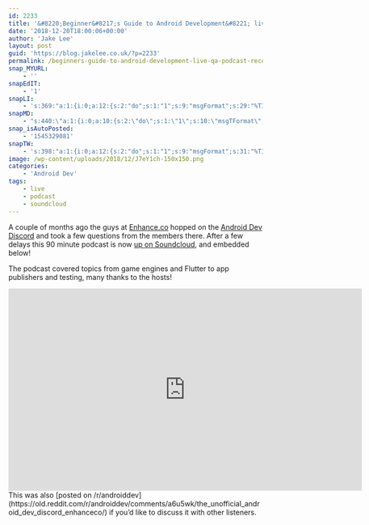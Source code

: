 ```yaml
---
id: 2233
title: '&#8220;Beginner&#8217;s Guide to Android Development&#8221; live Q&#038;A podcast recording'
date: '2018-12-20T18:00:06+00:00'
author: 'Jake Lee'
layout: post
guid: 'https://blog.jakelee.co.uk/?p=2233'
permalink: /beginners-guide-to-android-development-live-qa-podcast-recording/
snap_MYURL:
    - ''
snapEdIT:
    - '1'
snapLI:
    - 's:369:"a:1:{i:0;a:12:{s:2:"do";s:1:"1";s:9:"msgFormat";s:29:"%TITLE% %HCATS% %HTAGS% %URL%";s:8:"postType";s:1:"A";s:9:"isAutoImg";s:1:"A";s:8:"imgToUse";s:0:"";s:9:"isAutoURL";s:1:"A";s:8:"urlToUse";s:0:"";s:4:"doLI";i:0;s:8:"isPosted";s:1:"1";s:4:"pgID";s:0:"";s:7:"postURL";s:50:"www.linkedin.com/updates?topic=6481579942097358848";s:5:"pDate";s:19:"2018-12-20 18:04:40";}}";'
snapMD:
    - "s:440:\"a:1:{i:0;a:10:{s:2:\"do\";s:1:\"1\";s:10:\"msgTFormat\";s:7:\"%TITLE%\";s:9:\"msgFormat\";s:65:\"%EXCERPT%\r\n<br><br>\r\nFull post by %AUTHORNAME% available at %URL%\";s:9:\"isAutoURL\";s:1:\"A\";s:8:\"urlToUse\";s:0:\"\";s:4:\"doMD\";i:0;s:8:\"isPosted\";s:1:\"1\";s:4:\"pgID\";s:12:\"61ff8488bf7b\";s:7:\"postURL\";s:108:\"https://medium.com/@JakeSteam/beginners-guide-to-android-development-live-q-a-podcast-recording-61ff8488bf7b\";s:5:\"pDate\";s:19:\"2018-12-20 18:04:41\";}}\";"
snap_isAutoPosted:
    - '1545329081'
snapTW:
    - 's:398:"a:1:{i:0;a:12:{s:2:"do";s:1:"1";s:9:"msgFormat";s:31:"%TITLE% (%HCATS% %HTAGS%) %URL%";s:8:"attchImg";s:1:"0";s:9:"isAutoImg";s:1:"A";s:8:"imgToUse";s:0:"";s:9:"isAutoURL";s:1:"A";s:8:"urlToUse";s:0:"";s:4:"doTW";i:0;s:8:"isPosted";s:1:"1";s:4:"pgID";s:19:"1075814259643289601";s:7:"postURL";s:57:"https://twitter.com/JakeLeeLtd/status/1075814259643289601";s:5:"pDate";s:19:"2018-12-20 18:04:41";}}";'
image: /wp-content/uploads/2018/12/J7eY1ch-150x150.png
categories:
    - 'Android Dev'
tags:
    - live
    - podcast
    - soundcloud
---
```


A couple of months ago the guys at [Enhance.co](https://enhance.co/) hopped on the [Android Dev Discord](https://discordapp.com/invite/TnJRnf4) and took a few questions from the members there. After a few delays this 90 minute podcast is now [up on Soundcloud](https://soundcloud.com/jakesteam/android-dev-podcast), and embedded below!

The podcast covered topics from game engines and Flutter to app publishers and testing, many thanks to the hosts!

<div class="video-container"><iframe frameborder="no" height="400" scrolling="no" src="https://w.soundcloud.com/player/?visual=true&url=https%3A%2F%2Fapi.soundcloud.com%2Ftracks%2F545958105&show_artwork=true&maxwidth=700&maxheight=1000&dnt=1" title="Beginner's Guide to Android Development podcast by JakeSteam" width="700"></iframe></div>This was also [posted on /r/androiddev](https://old.reddit.com/r/androiddev/comments/a6u5wk/the_unofficial_android_dev_discord_enhanceco/) if you’d like to discuss it with other listeners.